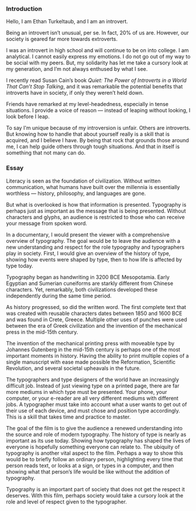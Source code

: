 ### Introduction

Hello, I am Ethan Turkeltaub, and I am an introvert.

Being an introvert isn’t unusual, per se. In fact, 20% of us are. However, our society is geared far more towards extroverts.

I was an introvert in high school and will continue to be on into college. I am analytical. I cannot easily express my emotions. I do not go out of my way to be social with my peers. But, my solidarity has let me take a cursory look at my generation, and I’m not always enthused by what I see.

I recently read Susan Cain’s book _Quiet: The Power of Introverts in a World That Can’t Stop Talking_, and it was remarkable the potential benefits that introverts have in society, if only they weren’t held down.

Friends have remarked at my level-headedness, especially in tense situations. I provide a voice of reason — instead of leaping without looking, I look before I leap.

To say I'm unique because of my introversion is unfair. Others are introverts. But knowing how to handle that about yourself really is a skill that is acquired, and I believe I have. By being that rock that grounds those around me, I can help guide others through tough situations. And that in itself is something that not many can do.

### Essay

Literacy is seen as the foundation of civilization. Without written communication, what humans have built over the millennia is essentially worthless — history, philosophy, and languages are gone.

But what is overlooked is how that information is presented. Typography is perhaps just as important as the message that is being presented. Without characters and glyphs, an audience is restricted to those who can receive your message from spoken word.

In a documentary, I would present the viewer with a comprehensive overview of typography. The goal would be to leave the audience with a new understanding and respect for the role typography and typographers play in society. First, I would give an overview of the history of type, showing how events were shaped by type, then to how life is affected by type today.

Typography began as handwriting in 3200 BCE Mesopotamia. Early Egyptian and Sumerian cuneiforms are starkly different from Chinese characters. Yet, remarkably, both civilizations developed these independently during the same time period.

As history progressed, so did the written word. The first complete text that was created with reusable characters dates between 1850 and 1600 BCE and was found in Crete, Greece. Multiple other uses of punches were used between the era of Greek civilization and the invention of the mechanical press in the mid-15th century.

The invention of the mechanical printing press with moveable type by Johannes Gutenberg in the mid-15th century is perhaps one of the most important moments in history. Having the ability to print multiple copies of a single manuscript with ease made possible the Reformation, Scientific Revolution, and several societal upheavals in the future.

The typographers and type designers of the world have an increasingly difficult job. Instead of just viewing type on a printed page, there are far more mediums in which type must be presented. Your phone, your computer, or your e-reader are all very different mediums with different jobs. A typographer must take into account what a user wants to get out of their use of each device, and must chose and position type accordingly. This is a skill that takes time and practice to master.

The goal of the film is to give the audience a renewed understanding into the source and role of modern typography. The history of type is nearly as important as its use today. Showing how typography has shaped the lives of everyone is hopefully something everyone can relate to. The ubiquity of typography is another vital aspect to the film. Perhaps a way to show this would be to briefly follow an ordinary person, highlighting every time that person reads text, or looks at a sign, or types in a computer, and then showing what that person’s life would be like without the addition of typography.

Typography is an important part of society that does not get the respect it deserves. With this film, perhaps society would take a cursory look at the role and level of respect given to the typographer.